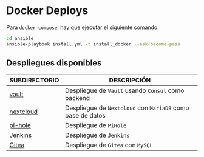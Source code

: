 # Docker Deploys

Para `docker-compose`, hay que ejecutar el siguiente comando:

```bash
cd ansible
ansible-playbook install.yml -t install_docker --ask-bacome-pass
```

## Despliegues disponibles

| **SUBDIRECTORIO** | **DESCRIPCIÓN** |
|-------------------|-----------------|
| [vault](docker_deploys/vault) | Despliegue de `Vault` usando `Consul` como backend |
| [nextcloud](docker_deploys/nextcloud) | Despliegue de `Nextcloud` con `MariaDB` como base de datos |
| [pi-hole](docker_deploys/pihole) | Despliegue de `PiHole` |
| [Jenkins](docker_deploys/jenkins) | Despliegue de `Jenkins` |
| [Gitea](docker_deploys/gitea) | Despliegue de `Gitea` con `MySQL` |
